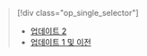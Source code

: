 > [!div class="op_single_selector"]
> * [업데이트 2](../articles/storsimple/storsimple-manage-jobs-u2.md)
> * [업데이트 1 및 이전](../articles/storsimple/storsimple-manage-jobs.md)
> 
> 

